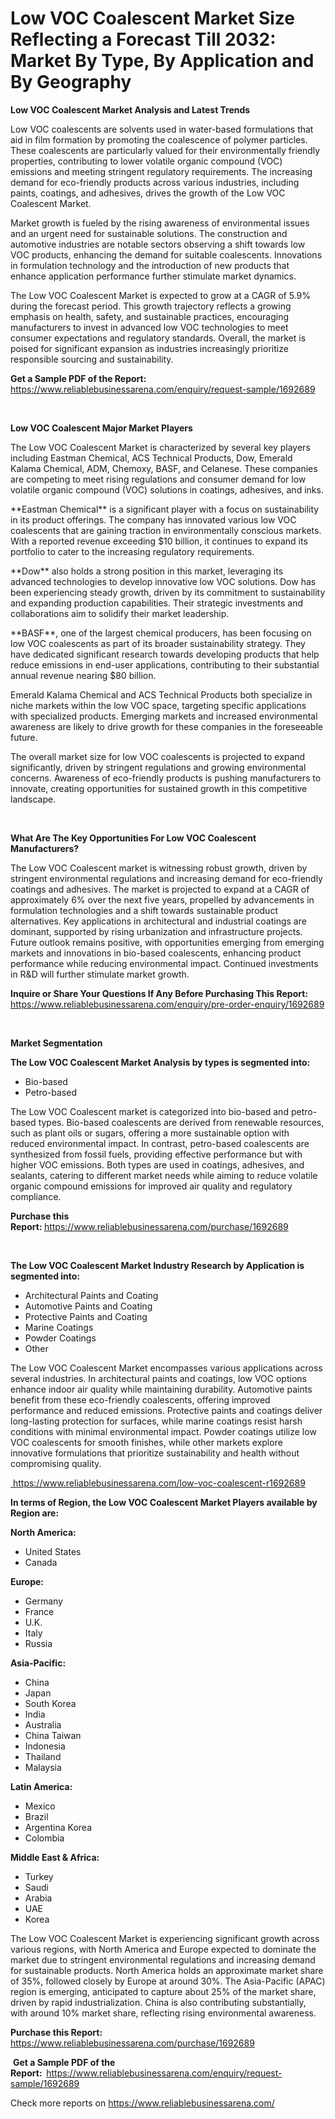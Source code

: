<p><h1>Low VOC Coalescent Market Size Reflecting a Forecast Till 2032: Market By Type, By Application and By Geography</h1></p><p><strong>Low VOC Coalescent Market Analysis and Latest Trends</strong></p>
<p><p>Low VOC coalescents are solvents used in water-based formulations that aid in film formation by promoting the coalescence of polymer particles. These coalescents are particularly valued for their environmentally friendly properties, contributing to lower volatile organic compound (VOC) emissions and meeting stringent regulatory requirements. The increasing demand for eco-friendly products across various industries, including paints, coatings, and adhesives, drives the growth of the Low VOC Coalescent Market.</p><p>Market growth is fueled by the rising awareness of environmental issues and an urgent need for sustainable solutions. The construction and automotive industries are notable sectors observing a shift towards low VOC products, enhancing the demand for suitable coalescents. Innovations in formulation technology and the introduction of new products that enhance application performance further stimulate market dynamics.</p><p>The Low VOC Coalescent Market is expected to grow at a CAGR of 5.9% during the forecast period. This growth trajectory reflects a growing emphasis on health, safety, and sustainable practices, encouraging manufacturers to invest in advanced low VOC technologies to meet consumer expectations and regulatory standards. Overall, the market is poised for significant expansion as industries increasingly prioritize responsible sourcing and sustainability.</p></p>
<p><strong>Get a Sample PDF of the Report:&nbsp;</strong> <a href="https://www.reliablebusinessarena.com/enquiry/request-sample/1692689?utm_campaign=2188&utm_medium=2&utm_source=Github&utm_content=ia&utm_term=27032025&utm_id=low-voc-coalescent">https://www.reliablebusinessarena.com/enquiry/request-sample/1692689</a></p>
<p>&nbsp;</p>
<p><strong>Low VOC Coalescent Major Market Players</strong></p>
<p><p>The Low VOC Coalescent Market is characterized by several key players including Eastman Chemical, ACS Technical Products, Dow, Emerald Kalama Chemical, ADM, Chemoxy, BASF, and Celanese. These companies are competing to meet rising regulations and consumer demand for low volatile organic compound (VOC) solutions in coatings, adhesives, and inks.</p><p>**Eastman Chemical** is a significant player with a focus on sustainability in its product offerings. The company has innovated various low VOC coalescents that are gaining traction in environmentally conscious markets. With a reported revenue exceeding $10 billion, it continues to expand its portfolio to cater to the increasing regulatory requirements.</p><p>**Dow** also holds a strong position in this market, leveraging its advanced technologies to develop innovative low VOC solutions. Dow has been experiencing steady growth, driven by its commitment to sustainability and expanding production capabilities. Their strategic investments and collaborations aim to solidify their market leadership.</p><p>**BASF**, one of the largest chemical producers, has been focusing on low VOC coalescents as part of its broader sustainability strategy. They have dedicated significant research towards developing products that help reduce emissions in end-user applications, contributing to their substantial annual revenue nearing $80 billion.</p><p>Emerald Kalama Chemical and ACS Technical Products both specialize in niche markets within the low VOC space, targeting specific applications with specialized products. Emerging markets and increased environmental awareness are likely to drive growth for these companies in the foreseeable future.</p><p>The overall market size for low VOC coalescents is projected to expand significantly, driven by stringent regulations and growing environmental concerns. Awareness of eco-friendly products is pushing manufacturers to innovate, creating opportunities for sustained growth in this competitive landscape.</p></p>
<p>&nbsp;</p>
<p><strong>What Are The Key Opportunities For Low VOC Coalescent Manufacturers?</strong></p>
<p><p>The Low VOC Coalescent market is witnessing robust growth, driven by stringent environmental regulations and increasing demand for eco-friendly coatings and adhesives. The market is projected to expand at a CAGR of approximately 6% over the next five years, propelled by advancements in formulation technologies and a shift towards sustainable product alternatives. Key applications in architectural and industrial coatings are dominant, supported by rising urbanization and infrastructure projects. Future outlook remains positive, with opportunities emerging from emerging markets and innovations in bio-based coalescents, enhancing product performance while reducing environmental impact. Continued investments in R&D will further stimulate market growth.</p></p>
<p><strong>Inquire or Share Your Questions If Any Before Purchasing This Report:</strong> <a href="https://www.reliablebusinessarena.com/enquiry/pre-order-enquiry/1692689?utm_campaign=2188&utm_medium=2&utm_source=Github&utm_content=ia&utm_term=27032025&utm_id=low-voc-coalescent">https://www.reliablebusinessarena.com/enquiry/pre-order-enquiry/1692689</a></p>
<p>&nbsp;</p>
<p><strong>Market Segmentation</strong></p>
<p><strong>The Low VOC Coalescent Market Analysis by types is segmented into:</strong></p>
<p><ul><li>Bio-based</li><li>Petro-based</li></ul></p>
<p><p>The Low VOC Coalescent market is categorized into bio-based and petro-based types. Bio-based coalescents are derived from renewable resources, such as plant oils or sugars, offering a more sustainable option with reduced environmental impact. In contrast, petro-based coalescents are synthesized from fossil fuels, providing effective performance but with higher VOC emissions. Both types are used in coatings, adhesives, and sealants, catering to different market needs while aiming to reduce volatile organic compound emissions for improved air quality and regulatory compliance.</p></p>
<p><strong>Purchase this Report:&nbsp;</strong><a href="https://www.reliablebusinessarena.com/purchase/1692689?utm_campaign=2188&utm_medium=2&utm_source=Github&utm_content=ia&utm_term=27032025&utm_id=low-voc-coalescent">https://www.reliablebusinessarena.com/purchase/1692689</a></p>
<p>&nbsp;</p>
<p><strong>The Low VOC Coalescent Market Industry Research by Application is segmented into:</strong></p>
<p><ul><li>Architectural Paints and Coating</li><li>Automotive Paints and Coating</li><li>Protective Paints and Coating</li><li>Marine Coatings</li><li>Powder Coatings</li><li>Other</li></ul></p>
<p><p>The Low VOC Coalescent Market encompasses various applications across several industries. In architectural paints and coatings, low VOC options enhance indoor air quality while maintaining durability. Automotive paints benefit from these eco-friendly coalescents, offering improved performance and reduced emissions. Protective paints and coatings deliver long-lasting protection for surfaces, while marine coatings resist harsh conditions with minimal environmental impact. Powder coatings utilize low VOC coalescents for smooth finishes, while other markets explore innovative formulations that prioritize sustainability and health without compromising quality.</p></p>
<p><a href="https://www.reliablebusinessarena.com/low-voc-coalescent-r1692689?utm_campaign=2188&utm_medium=2&utm_source=Github&utm_content=ia&utm_term=27032025&utm_id=low-voc-coalescent">&nbsp;https://www.reliablebusinessarena.com/low-voc-coalescent-r1692689</a></p>
<p><strong>In terms of Region, the Low VOC Coalescent Market Players available by Region are:</strong></p>
<p>
    <p> <strong> North America: </strong>
        <ul>
            <li>United States</li>
            <li>Canada</li>
        </ul>
        </p> 
    <p> <strong> Europe: </strong>
        <ul>
            <li>Germany</li>
            <li>France</li>
            <li>U.K.</li>
            <li>Italy</li>
            <li>Russia</li>
        </ul>
        </p> 
    <p> <strong> Asia-Pacific: </strong>
        <ul>
            <li>China</li>
            <li>Japan</li>
            <li>South Korea</li>
            <li>India</li>
            <li>Australia</li>
            <li>China Taiwan</li>
            <li>Indonesia</li>
            <li>Thailand</li>
            <li>Malaysia</li>
        </ul>
        </p> 
    <p> <strong> Latin America: </strong>
        <ul>
            <li>Mexico</li>
            <li>Brazil</li>
            <li>Argentina Korea</li>
            <li>Colombia</li>
        </ul>
        </p> 
    <p> <strong> Middle East & Africa: </strong>
        <ul>
            <li>Turkey</li>
            <li>Saudi</li>
            <li>Arabia</li>
            <li>UAE</li>
            <li>Korea</li>
        </ul>
    </p>
    </p>
<p><p>The Low VOC Coalescent Market is experiencing significant growth across various regions, with North America and Europe expected to dominate the market due to stringent environmental regulations and increasing demand for sustainable products. North America holds an approximate market share of 35%, followed closely by Europe at around 30%. The Asia-Pacific (APAC) region is emerging, anticipated to capture about 25% of the market share, driven by rapid industrialization. China is also contributing substantially, with around 10% market share, reflecting rising environmental awareness.</p></p>
<p><strong>Purchase this Report: </strong><a href="https://www.reliablebusinessarena.com/purchase/1692689?utm_campaign=2188&utm_medium=2&utm_source=Github&utm_content=ia&utm_term=27032025&utm_id=low-voc-coalescent">https://www.reliablebusinessarena.com/purchase/1692689</a></p>
<p>&nbsp;<strong>Get a Sample PDF of the Report:&nbsp;&nbsp;</strong><a href="https://www.reliablebusinessarena.com/enquiry/request-sample/1692689?utm_campaign=2188&utm_medium=2&utm_source=Github&utm_content=ia&utm_term=27032025&utm_id=low-voc-coalescent">https://www.reliablebusinessarena.com/enquiry/request-sample/1692689</a></p>
<p><strong></strong></p>
<p>Check more reports on <a href="https://www.reliablebusinessarena.com/?utm_campaign=2188&utm_medium=2&utm_source=Github&utm_content=ia&utm_term=27032025&utm_id=low-voc-coalescent">https://www.reliablebusinessarena.com/</a></p>
